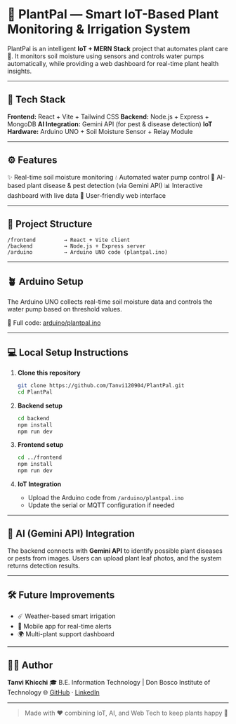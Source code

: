 # 🌿 PlantPal — Smart IoT-Based Plant Monitoring & Irrigation System

PlantPal is an intelligent **IoT + MERN Stack** project that automates plant care 🌱.
It monitors soil moisture using sensors and controls water pumps automatically,
while providing a web dashboard for real-time plant health insights.

---

## 🚀 Tech Stack

**Frontend:** React + Vite + Tailwind CSS
**Backend:** Node.js + Express + MongoDB
**AI Integration:** Gemini API (for pest & disease detection)
**IoT Hardware:** Arduino UNO + Soil Moisture Sensor + Relay Module

---

## ⚙️ Features

✨ Real-time soil moisture monitoring
💧 Automated water pump control
🧠 AI-based plant disease & pest detection (via Gemini API)
📊 Interactive dashboard with live data
📱 User-friendly web interface

---

## 🧉 Project Structure

```
/frontend         → React + Vite client  
/backend          → Node.js + Express server  
/arduino          → Arduino UNO code (plantpal.ino)  
```

---

## 🪴 Arduino Setup

The Arduino UNO collects real-time soil moisture data and controls the water pump based on threshold values.

🔗 Full code: [arduino/plantpal.ino](./arduino/plantpal.ino)

---

## 💻 Local Setup Instructions

1. **Clone this repository**

   ```bash
   git clone https://github.com/Tanvi120904/PlantPal.git
   cd PlantPal
   ```

2. **Backend setup**

   ```bash
   cd backend
   npm install
   npm run dev
   ```

3. **Frontend setup**

   ```bash
   cd ../frontend
   npm install
   npm run dev
   ```

4. **IoT Integration**

   * Upload the Arduino code from `/arduino/plantpal.ino`
   * Update the serial or MQTT configuration if needed

---

## 🧠 AI (Gemini API) Integration

The backend connects with **Gemini API** to identify possible plant diseases or pests from images.
Users can upload plant leaf photos, and the system returns detection results.

---


## 🛠️ Future Improvements

* ☄️ Weather-based smart irrigation
* 📱 Mobile app for real-time alerts
* 🌍 Multi-plant support dashboard

---

## 👩‍💻 Author

**Tanvi Khicchi**
🎓 B.E. Information Technology | Don Bosco Institute of Technology
🌐 [GitHub](https://github.com/Tanvi120904) · [LinkedIn](https://www.linkedin.com/in/tanvikhicchi/)

---

> Made with ❤️ combining IoT, AI, and Web Tech to keep plants happy 🌱
